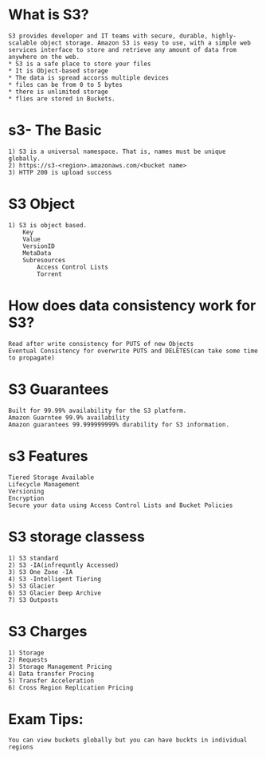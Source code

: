 # What is S3?
    S3 provides developer and IT teams with secure, durable, highly-scalable object storage. Amazon S3 is easy to use, with a simple web services interface to store and retrieve any amount of data from anywhere on the web.
    * S3 is a safe place to store your files
    * It is Object-based storage
    * The data is spread accorss multiple devices 
    * files can be from 0 to 5 bytes
    * there is unlimited storage
    * flies are stored in Buckets.

# s3- The Basic
    1) S3 is a universal namespace. That is, names must be unique globally.
    2) https://s3-<region>.amazonaws.com/<bucket name>
    3) HTTP 200 is upload success

# S3 Object
    1) S3 is object based. 
        Key
        Value
        VersionID
        MetaData
        Subresources
            Access Control Lists
            Torrent

# How does data consistency work for S3?
    Read after write consistency for PUTS of new Objects
    Eventual Consistency for overwrite PUTS and DELETES(can take some time to propagate)

# S3 Guarantees
    Built for 99.99% availability for the S3 platform.
    Amazon Guarntee 99.9% availability
    Amazon guarantees 99.999999999% durability for S3 information.

# s3 Features
    Tiered Storage Available
    Lifecycle Management
    Versioning
    Encryption
    Secure your data using Access Control Lists and Bucket Policies

# S3 storage classess
    1) S3 standard
    2) S3 -IA(infrequntly Accessed)
    3) S3 One Zone -IA
    4) S3 -Intelligent Tiering
    5) S3 Glacier
    6) S3 Glacier Deep Archive
    7) S3 Outposts

# S3 Charges
    1) Storage
    2) Requests
    3) Storage Management Pricing
    4) Data transfer Procing
    5) Transfer Acceleration
    6) Cross Region Replication Pricing


# Exam Tips:
    You can view buckets globally but you can have buckts in individual regions
